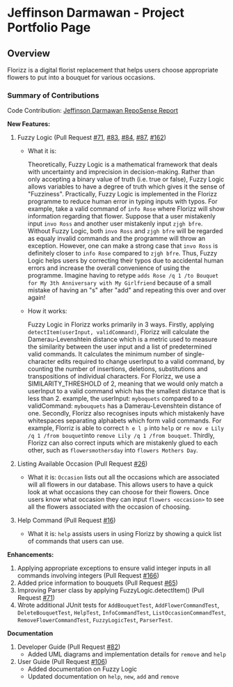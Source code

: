 # Jeffinson Darmawan - Project Portfolio Page

## Overview
Florizz is a digital florist replacement that helps users choose appropriate
flowers to put into a bouquet for various occasions. 

### Summary of Contributions 
Code Contribution: [Jeffinson Darmawan RepoSense Report](https://nus-cs2113-ay2324s2.github.io/tp-dashboard/?search=jeffinsondarmawan&breakdown=true)

**New Features:**

1. Fuzzy Logic (Pull Request [#71](https://github.com/AY2324S2-CS2113-T11-3/tp/pull/71), 
[#83](https://github.com/AY2324S2-CS2113-T11-3/tp/pull/83),
[#84](https://github.com/AY2324S2-CS2113-T11-3/tp/pull/84),
[#87](https://github.com/AY2324S2-CS2113-T11-3/tp/pull/87),
[#162](https://github.com/AY2324S2-CS2113-T11-3/tp/pull/162))

    - What it is: 
   
      Theoretically, Fuzzy Logic is a mathematical framework that deals with uncertainty and imprecision in 
      decision-making. Rather than only accepting a binary value of truth (i.e. true or false), Fuzzy Logic allows variables
      to have a degree of truth which gives it the sense of "Fuzziness". Practically, Fuzzy Logic is implemented in 
      the Florizz programme to reduce human error in typing inputs with typos. For example, take a valid command of 
      `info Rose` where Florizz will show information regarding that flower. Suppose that a user mistakenly input
      `invo Ross` and another user mistakenly input `zjgh bfre`. Without Fuzzy Logic, both `invo Ross` and `zjgh bfre` 
      will be regarded as equaly invalid commands and the programme will throw an exception. However, one can make a 
      strong case that `invo Ross` is definitely closer to `info Rose` compared to `zjgh bfre`. Thus, Fuzzy Logic helps
      users by correcting their typos due to accidental human errors and increase the overall convenience of using the 
      programme. Imagine having to retype `adds Rose /q 1 /to Bouquet for My 3th Anniversary with My Girlfriend` because
      of a small mistake of having an "s" after "add" and repeating this over and over again!
   
    - How it works: 

      Fuzzy Logic in Florizz works primarily in 3 ways. Firstly, applying 
      `detectItem(userInput, validCommand)`, Florizz will calculate the Damerau-Levenshtein distance which is a metric 
      used to measure the similarity between the user input and a list of predetermined valid commands. 
      It calculates the minimum number of single-character edits required to change userInput to a valid command,
      by counting the number of insertions, deletions, substitutions and transpositions of individual characters. For
      Florizz, we use a SIMILARITY_THRESHOLD of 2, meaning that we would only match a userInput to a valid command which
      has the smallest distance that is less than 2. example, the userInput: `myboquets` compared to a validCommand: 
      `mybouquets` has a Damerau-Levenshtein distance of one. Secondly, Florizz also recognises inputs which mistakenly 
      have whitespaces separating alphabets which form valid commands. For example, Florriz is able to correct `h e l p`
      into `help` or `re mov e Lily /q 1 /from bouquet`into `remove Lily /q 1 /from bouquet`. Thirdly, Florizz can 
      also correct inputs which are mistakenly glued to each other, such as `flowersmothersday` into `flowers Mothers Day`.

2. Listing Available Occasion (Pull Request [#26](https://github.com/AY2324S2-CS2113-T11-3/tp/pull/26))
   - What it is:
      `Occasion` lists out all the occasions which are associated will all flowers in our database. This
      allows users to have a quick look at what occasions they can choose for their flowers. Once users know what occasion 
      they can input `flowers <occasion>` to see all the flowers associated with the occasion of choosing.

3. Help Command (Pull Request [#16](https://github.com/AY2324S2-CS2113-T11-3/tp/pull/16))
   - What it is:
     `help` assists users in using Florizz by showing a quick list of commands that users can use.

**Enhancements:**
1. Applying appropriate exceptions to ensure valid integer inputs in all commands involving integers 
(Pull Request [#166](https://github.com/AY2324S2-CS2113-T11-3/tp/pull/166)) 
2. Added price information to bouquets (Pull Request [#65](https://github.com/AY2324S2-CS2113-T11-3/tp/pull/65))
3. Improving Parser class by applying FuzzyLogic.detectItem() 
(Pull Request [#71](https://github.com/AY2324S2-CS2113-T11-3/tp/pull/71))
4. Wrote additional JUnit tests for `AddBouquetTest`, `AddFlowerCommandTest`, `DeleteBouquetTest`, `HelpTest`, 
   `InfoCommandTest`, `ListOccasionCommandTest`, `RemoveFlowerCommandTest`, `FuzzyLogicTest`, `ParserTest`.

**Documentation**
1. Developer Guide
(Pull Request [#82](https://github.com/AY2324S2-CS2113-T11-3/tp/pull/82))
   - Added UML diagrams and implementation details for `remove` and `help`
2. User Guide 
(Pull Request [#106](https://github.com/AY2324S2-CS2113-T11-3/tp/pull/106))
   - Added documentation on Fuzzy Logic 
   - Updated documentation on `help`, `new`, `add` and `remove`